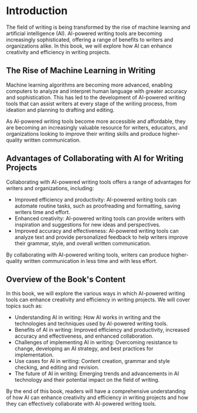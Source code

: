 Introduction
============

The field of writing is being transformed by the rise of machine learning and artificial intelligence (AI). AI-powered writing tools are becoming increasingly sophisticated, offering a range of benefits to writers and organizations alike. In this book, we will explore how AI can enhance creativity and efficiency in writing projects.

The Rise of Machine Learning in Writing
---------------------------------------

Machine learning algorithms are becoming more advanced, enabling computers to analyze and interpret human language with greater accuracy and sophistication. This has led to the development of AI-powered writing tools that can assist writers at every stage of the writing process, from ideation and planning to drafting and editing.

As AI-powered writing tools become more accessible and affordable, they are becoming an increasingly valuable resource for writers, educators, and organizations looking to improve their writing skills and produce higher-quality written communication.

Advantages of Collaborating with AI for Writing Projects
--------------------------------------------------------

Collaborating with AI-powered writing tools offers a range of advantages for writers and organizations, including:

* Improved efficiency and productivity: AI-powered writing tools can automate routine tasks, such as proofreading and formatting, saving writers time and effort.
* Enhanced creativity: AI-powered writing tools can provide writers with inspiration and suggestions for new ideas and perspectives.
* Improved accuracy and effectiveness: AI-powered writing tools can analyze text and provide personalized feedback to help writers improve their grammar, style, and overall written communication.

By collaborating with AI-powered writing tools, writers can produce higher-quality written communication in less time and with less effort.

Overview of the Book's Content
------------------------------

In this book, we will explore the various ways in which AI-powered writing tools can enhance creativity and efficiency in writing projects. We will cover topics such as:

* Understanding AI in writing: How AI works in writing and the technologies and techniques used by AI-powered writing tools.
* Benefits of AI in writing: Improved efficiency and productivity, increased accuracy and effectiveness, and enhanced collaboration.
* Challenges of implementing AI in writing: Overcoming resistance to change, developing an AI strategy, and best practices for implementation.
* Use cases for AI in writing: Content creation, grammar and style checking, and editing and revision.
* The future of AI in writing: Emerging trends and advancements in AI technology and their potential impact on the field of writing.

By the end of this book, readers will have a comprehensive understanding of how AI can enhance creativity and efficiency in writing projects and how they can effectively collaborate with AI-powered writing tools.
